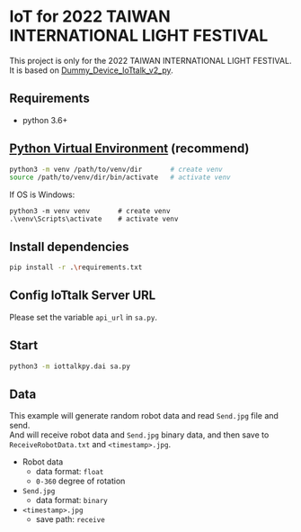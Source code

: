 # IoT for 2022 TAIWAN INTERNATIONAL LIGHT FESTIVAL

This project is only for the 2022 TAIWAN INTERNATIONAL LIGHT FESTIVAL.  
It is based on [Dummy_Device_IoTtalk_v2_py](https://github.com/IoTtalk/Dummy_Device_IoTtalk_v2_py).

## Requirements
* python 3.6+

## [Python Virtual Environment](https://docs.python.org/3/tutorial/venv.html) (recommend)

```bash
python3 -m venv /path/to/venv/dir       # create venv
source /path/to/venv/dir/bin/activate   # activate venv
```

If OS is Windows:

```shell
python3 -m venv venv       # create venv
.\venv\Scripts\activate    # activate venv
```

## Install dependencies

```bash
pip install -r .\requirements.txt
```

## Config IoTtalk Server URL

Please set the variable ```api_url``` in ```sa.py```.

## Start

```bash
python3 -m iottalkpy.dai sa.py
```

## Data
This example will generate random robot data and read `Send.jpg` file and send.  
And will receive robot data and `Send.jpg` binary data, and then save to `ReceiveRobotData.txt` and `<timestamp>.jpg`.

* Robot data
  * data format: `float`
  * `0-360` degree of rotation 
* `Send.jpg`
  * data format: `binary`
* `<timestamp>.jpg`
  * save path: `receive`
